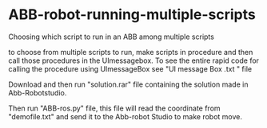 # ABB-robot-running-multiple-scripts
Choosing which script to run in an ABB among multiple scripts

to choose from multiple scripts to run, make scripts in procedure and then call those procedures in the UImessagebox. To see the entire rapid code for calling the procedure using UImessageBox see "UI message Box .txt " file


Download and then run  "solution.rar" file containing the solution made in Abb-Robotstudio.

Then run "ABB-ros.py" file, this file will read the coordinate from "demofile.txt" and send it to the Abb-robot Studio to make robot move.



